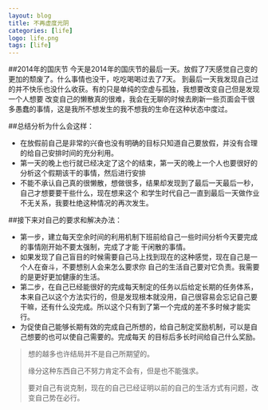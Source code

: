 ```yaml
---
layout: blog
title: 不再虚度光阴
categories: [life]
logo: life.png 
tags: [life]
---
```


##2014年的国庆节
今天是2014年的国庆节的最后一天。放假了7天感觉自己变的更加的颓废了。什么事情也没干，吃吃喝喝过去了7天。
到最后一天我发现自己过的并不快乐也没什么收获。有的只是单纯的空虚与孤独，我想要改变自己但是发现一个人想要
改变自己的懒散真的很难，我会在无聊的时候去刷新一些页面会干很多愚蠢的事情，这是我所不想发生的我不想我的生命在这种状态中度过。

##总结分析为什么会这样：

- 在放假前自己是非常的兴奋也没有明确的目标只知道自己要放假，并没有合理的给自己安排时间的充分利用。
- 第一天的晚上也行就已经决定了这个的结束，第一天的晚上一个人也要很好的分析这个假期该干的事情，然后进行安排
- 不能不承认自己真的很懒散，想做很多，结果却发现到了最后一天最后一秒，自己才想要要干些什么，现在想来这个
和学生时代自己一直到最后一天做作业不无关系，我要杜绝这种情况的再次发生。

##接下来对自己的要求和解决办法：

- 第一步，建立每天空余时间的利用机制下班前给自己一些时间分析今天要完成的事情刚开始不要太强制，完成了才能
干闲散的事情。
- 如果发现了自己盲目的时候需要自己马上找到现在的这种感觉，现在自己是一个人在奋斗，不要想别人会来怎么要求你
自己的生活自己要对它负责。我需要的是更好更加健康的生活。
- 第二步，在自己已经能很好的完成每天制定的任务以后给定长期的任务体系，本来自己以这个方法实行的，但是发现根本就没用，自己很容易会忘记自己要干嘛，还有什么没完成。所以这个只有到了第一个完成的差不多时候才能实行。
- 为促使自己能够长期有效的完成自己所想的，给自己制定奖励机制，可以是自己想要的也可以使自己需要的。完成每天
的目标后多长时间给自己什么奖励。


> 想的越多也许结局并不是自己所期望的。
>
> 缘分这种东西自己不努力肯定不会有，但是也不能强求。
>
> 要对自己有说克制，现在的自己已经证明以前的自己的生活方式有问题，改变自己势在必行。
>



